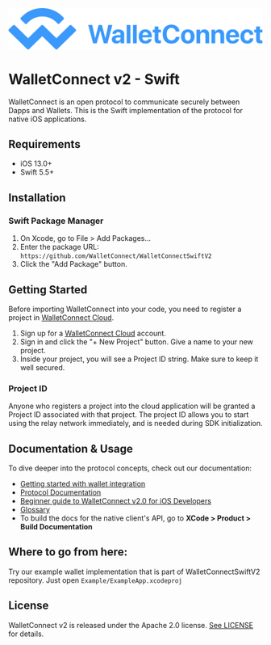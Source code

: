 ![WalletConnect V2](walletconnect-banner.svg)

# WalletConnect v2 - Swift
WalletConnect is an open protocol to communicate securely between Dapps and Wallets. This is the Swift implementation of the protocol for native iOS applications.

## Requirements 
- iOS 13.0+
- Swift  5.5+

## Installation
### Swift Package Manager
1. On Xcode, go to File > Add Packages...
2. Enter the package URL: `https://github.com/WalletConnect/WalletConnectSwiftV2`
3. Click the "Add Package" button.

## Getting Started
Before importing WalletConnect into your code, you need to register a project in [WalletConnect Cloud](https://cloud.walletconnect.com/app).
1. Sign up for a [WalletConnect Cloud](https://cloud.walletconnect.com/app) account.
2. Sign in and click the "+ New Project" button. Give a name to your new project.
3. Inside your project, you will see a Project ID string. Make sure to keep it well secured.

### Project ID
Anyone who registers a project into the cloud application will be granted a Project ID associated with that project. The project ID allows you to start using the relay network immediately, and is needed during SDK initialization.

## Documentation & Usage
To dive deeper into the protocol concepts, check out our documentation:
- [Getting started with wallet integration](https://docs.walletconnect.com/2.0/quick-start/wallets/swift)
- [Protocol Documentation](https://docs.walletconnect.com/2.0/protocol/client-communication)
- [Beginner guide to WalletConnect v2.0 for iOS Developers](https://medium.com/walletconnect/beginner-guide-to-walletconnect-v2-0-for-swift-developers-4534b0975218)
- [Glossary](https://docs.walletconnect.com/2.0/protocol/glossary)
- To build the docs for the native client's API, go to **XCode > Product > Build Documentation**


## Where to go from here:
Try our example wallet implementation that is part of WalletConnectSwiftV2 repository. Just open `Example/ExampleApp.xcodeproj`

## License
WalletConnect v2 is released under the Apache 2.0 license. [See LICENSE](https://github.com/WalletConnect/WalletConnectSwiftV2/blob/main/LICENSE) for details.
